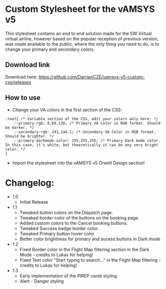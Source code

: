 # Custom Stylesheet for the vAMSYS v5
This stylesheet contains an end to end solution made for the SW Virtual virtual airline, however based on the popular reception of previous version, was made available to the public, where the only thing you need to do, is to change your primary and secondary colors.

## Download link
Download here: https://github.com/DarrianCZE/vamsys-v5-custom-css/releases

## How to use
- Change your VA colors in the first section of the CSS:

```
:root{ /* Variable section of the CSS, edit your colors only here: */
	--primary-rgb: 0,69,138; /* Primary VA Color in RGB format. Should be darker. */
	--secondary-rgb: 241,144,1; /* Secondary VA Color in RGB format. Should be brighter. */
	--primary-darkmode-color: 255,255,255; /* Primary Dark mode color. In this case, it's white, but theoretically it can be any very bright color. */
}
```
- Import the stylesheet into the vAMSYS v5 Orwell Design section!

# Changelog:
- 1.0
	- Initial Release
- 1.1
	- Tweaked button colors on the Dispatch page. 
	- Tweaked border color of the buttons on the booking page.
	- Added custom colors to the Cancel booking buttons. 
	- Tweaked Success badge border color.
	- Tweaked Primary button hover color
 	- Better color brightness for primary and sucess buttons in Dark mode
- 1.2
	- Fixed Border color in the Flight Map filtering section in the Dark Mode - credits to Lukas for helping!
	- Fixed Text color "Start typing to search..." in the Flight Map filtering - credits to Lukas for helping!
- 1.3
	- Early implementation of the PIREP cards styling
	- Alert - Danger styling
